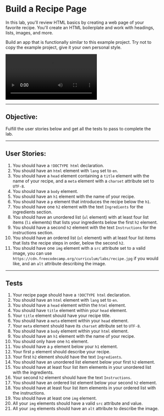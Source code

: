 # Build a Recipe Page

In this lab, you'll review HTML basics by creating a web page of your favorite recipe. You'll create an HTML boilerplate and work with headings, lists, images, and more.

Build an app that is functionally similar to this example project. Try not to copy the example project, give it your own personal style.

<video controls>
  <source src="./assets/videos/recipe-example-project.mp4" type="video/mp4">
</video>

---

## Objective:

Fulfill the user stories below and get all the tests to pass to complete the lab.

---

## User Stories:

1. You should have a `!DOCTYPE html` declaration.
2. You should have an `html` element with `lang` set to `en`.
3. You should have a `head` element containing a `title` element with the name of your recipe, and a `meta` element with a `charset` attribute set to `UTF-8`.
4. You should have a `body` element.
5. You should have an `h1` element with the name of your recipe.
6. You should have a `p` element that introduces the recipe below the `h1`.
7. You should have one `h2` element with the text `Ingredients` for the ingredients section.
8. You should have an unordered list (`ul` element) with at least four list items (`li` elements) that lists your ingredients below the first `h2` element.
9. You should have a second `h2` element with the text `Instructions` for the instructions section.
10. You should have an ordered list (`ol` element) with at least four list items that lists the recipe steps in order, below the second `h2`.
11. You should have one `img` element with a `src` attribute set to a valid image, you can use `https://cdn.freecodecamp.org/curriculum/labs/recipe.jpg` if you would like, and an `alt` attribute describing the image.

---

## Tests

1. Your recipe page should have a `!DOCTYPE html` declaration.
2. You should have an `html` element with `lang` set to `en`.
3. You should have a `head` element within the `html` element.
4. You should have `title` element within your `head` element.
5. Your `title` element should have your recipe title.
6. You should have a `meta` element within your `head` element.
7. Your `meta` element should have its `charset` attribute set to `UTF-8`.
8. You should have a `body` element within your `html` element.
9. You should have an `h1` element with the name of your recipe.
10. You should only have one `h1` element.
11. You should have a `p` element below your `h1` element.
12. Your first `p` element should describe your recipe.
13. Your first `h2` element should have the text `Ingredients`.
14. You should have an unordered list element below your first `h2` element.
15. You should have at least four list item elements in your unordered list with the ingredients.
16. Your second `h2` element should have the text `Instructions`.
17. You should have an ordered list element below your second `h2` element.
18. You should have at least four list item elements in your ordered list with the instructions.
19. You should have at least one `img` element.
20. All your `img` elements should have a valid `src` attribute and value.
21. All your `img` elements should have an `alt` attribute to describe the image.
